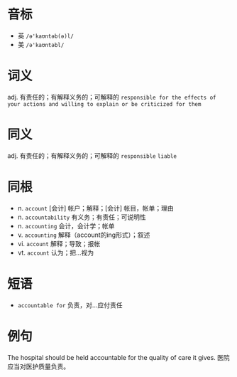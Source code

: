 # 音标

- 英 `/ə'kaʊntəb(ə)l/`
- 美 `/ə'kaʊntəbl/`

# 词义

adj. 有责任的；有解释义务的；可解释的
`responsible for the effects of your actions and willing to explain or be criticized for them`

# 同义

adj. 有责任的；有解释义务的；可解释的
`responsible` `liable`

# 同根

- n. `account` [会计] 帐户；解释；[会计] 帐目，帐单；理由
- n. `accountability` 有义务；有责任；可说明性
- n. `accounting` 会计，会计学；帐单
- v. `accounting` 解释（account的ing形式）；叙述
- vi. `account` 解释；导致；报帐
- vt. `account` 认为；把…视为

# 短语

- `accountable for` 负责，对…应付责任

# 例句

The hospital should be held accountable for the quality of care it gives.
医院应当对医护质量负责。


